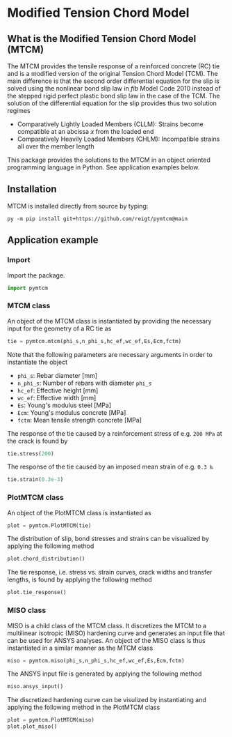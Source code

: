 # Modified Tension Chord Model

## What is the Modified Tension Chord Model (MTCM)
The MTCM provides the tensile response of a reinforced concrete (RC) tie and is a modified version of the original Tension Chord Model (TCM). The main difference is that the second order differential equation for the slip is solved using the nonlinear bond slip law in *fib* Model Code 2010 instead of the stepped rigid perfect plastic bond slip law in the case of the TCM. The solution of the differential equation for the slip provides thus two solution regimes 

- Comparatively Lightly Loaded Members (CLLM): Strains become compatible at an abcissa *x* from the loaded end 
- Comparatively Heavily Loaded Members (CHLM): Incompatible strains all over the member length

This package provides the solutions to the MTCM in an object oriented programming language in Python. See application examples below. 

## Installation

MTCM is installed directly from source by typing:

```pwsh
py -m pip install git+https://github.com/reigt/pymtcm@main
```

## Application example

### Import
Import the package.

```python
import pymtcm
```

### MTCM class
An object of the MTCM class is instantiated by providing the necessary input for the geometry of a RC tie as 

```python
tie = pymtcm.mtcm(phi_s,n_phi_s,hc_ef,wc_ef,Es,Ecm,fctm)
```

Note that the following parameters are necessary arguments in order to instantiate the object 

- `phi_s`: Rebar diameter [mm]
- `n_phi_s`: Number of rebars with diameter `phi_s`
- `hc_ef`: Effective height [mm]
- `wc_ef`: Effective width [mm]
- `Es`: Young's modulus steel [MPa]
- `Ecm`: Young's modulus concrete [MPa]
- `fctm`: Mean tensile strength concrete [MPa]

The response of the tie caused by a reinforcement stress of e.g. `200 MPa` at the crack is found by 

```python
tie.stress(200)
```

The response of the tie caused by an imposed mean strain of e.g. `0.3 ‰` 

```python
tie.strain(0.3e-3)
```

### PlotMTCM class
An object of the PlotMTCM class is instantiated as 

```python
plot = pymtcm.PlotMTCM(tie)
```

The distribution of slip, bond stresses and strains can be visualized by applying the following method

```python
plot.chord_distribution()
```

The tie response, i.e. stress vs. strain curves, crack widths and transfer lengths, is found by applying the following method

```python
plot.tie_response()
```
### MISO class
MISO is a child class of the MTCM class. It discretizes the MTCM to a multilinear isotropic (MISO) hardening curve and generates an input file that can be used for ANSYS analyses. An object of the MISO class is thus instantiated in a similar manner as the MTCM class

```python
miso = pymtcm.miso(phi_s,n_phi_s,hc_ef,wc_ef,Es,Ecm,fctm)
```

The ANSYS input file is generated by applying the following method

```python
miso.ansys_input()
```

The discretized hardening curve can be visulized by instantiating and applying the following method in the PlotMTCM class

```python
plot = pymtcm.PlotMTCM(miso)
plot.plot_miso()
```
